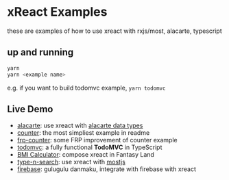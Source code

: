 # xReact Examples

these are examples of how to use xreact with rxjs/most, alacarte, typescript

## up and running
```sh
yarn
yarn <example name>
```

e.g. if you want to build todomvc example, `yarn todomvc`


## Live Demo
- [alacarte](https://xreact.oyanglul.us/examples/alacart): use xreact with [alacarte data types](https://github.com/jcouyang/alacarte)
- [counter](https://xreact.oyanglul.us/examples/counter/): the most simpliest example in readme
- [frp-counter](https://xreact.oyanglul.us/examples/frp-counter/): some FRP improvement of counter example
- [todomvc](https://xreact.oyanglul.us/examples/todomvc/): a fully functional **TodoMVC** in TypeScript
- [BMI Calculator](https://xreact.oyanglul.us/examples/bmi-calc/): compose xreact in Fantasy Land
- [type-n-search](https://xreact.oyanglul.us/examples/type-n-search/): use xreact with [mostjs](https://github.com/cujojs/most)
- [firebase](https://github.com/jcouyang/gulugulu): gulugulu danmaku, integrate with firebase with xreact
